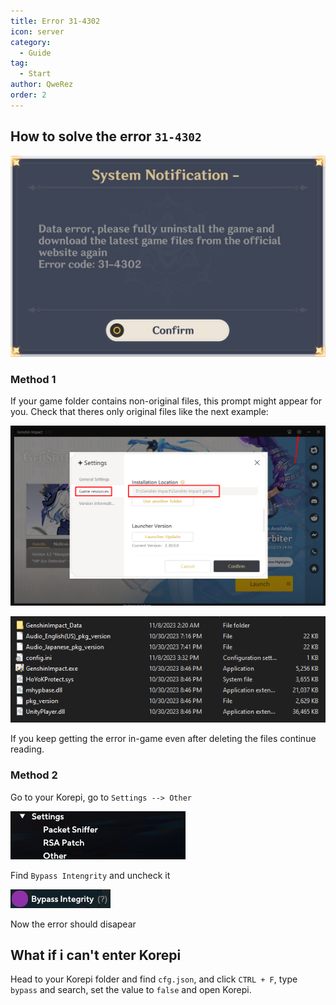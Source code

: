 ```yaml
---
title: Error 31-4302
icon: server
category:
  - Guide
tag:
  - Start
author: QweRez
order: 2
---
```


## How to solve the error `31-4302`

![](images/31-4302.png)

### Method 1

If your game folder contains non-original files, this prompt might appear for you. Check that theres only original files like the next example:

![](images/launcher.png)

![](images/folder1.png)

If you keep getting the error in-game even after deleting the files continue reading.

### Method 2

Go to your Korepi, go to `Settings --> Other`

![](images/settings1.png)

Find `Bypass Intengrity` and uncheck it

![](images/settings2.png)

Now the error should disapear

## What if i can't enter Korepi

Head to your Korepi folder and find `cfg.json`, and click `CTRL + F`, type `bypass` and search, set the value to `false` and open Korepi.

